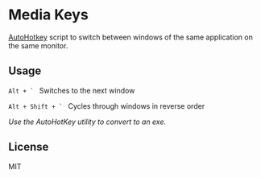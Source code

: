 Media Keys
==========

[AutoHotkey] script to switch between windows of the same application on the same monitor. 

Usage
-----

``Alt + ` `` Switches to the next window

``Alt + Shift + ` `` Cycles through windows in reverse order

_Use the AutoHotKey utility to convert to an exe._

License
-------

MIT

[AutoHotkey]:http://www.autohotkey.com/